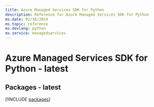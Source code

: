 ```yaml
---
title: Azure Managed Services SDK for Python
description: Reference for Azure Managed Services SDK for Python
ms.date: 02/16/2024
ms.topic: reference
ms.devlang: python
ms.service: managedservices
---
```

# Azure Managed Services SDK for Python - latest
## Packages - latest
[!INCLUDE [packages](managed-services-index.md)]